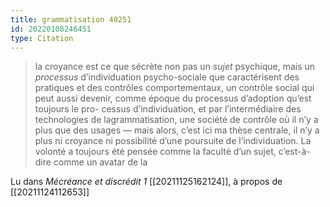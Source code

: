 ```yaml
---
title: grammatisation 40251
id: 20220108246451
type: Citation
---
```


> la croyance est ce que sécrète non pas un *sujet* psychique, mais un *processus* d’individuation psycho-sociale que caractérisent des pratiques et des contrôles comportementaux, un contrôle social qui peut aussi devenir, comme époque du processus d’adoption qu’est toujours le pro- cessus d’individuation, et par l’intermédiaire des technologies de lagrammatisation, une société de contrôle où il n’y a plus que des usages — mais alors, c’est ici ma thèse centrale, il n’y a plus ni croyance ni possibilité d’une poursuite de l’individuation. La volonté a toujours été pensée comme la faculté d’un sujet, c’est-à-dire comme un avatar de la

Lu dans *Mécréance et discrédit 1* [[20211125162124]], à propos de [[20211124112653]]
